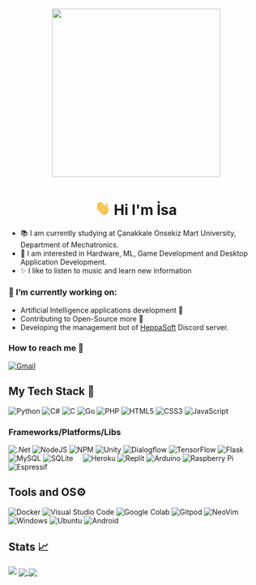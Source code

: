 <h1 align="center"> <img src="https://media.giphy.com/media/2ipOXiyd3KuwIraVr2/giphy.gif?cid=ecf05e473m55jl2ztu01s96fwdlkrmvxm6fhtgi3n7jt0ias&rid=giphy.gif&ct=s" width="332" height="332"> </h1>

<h1 align="center"> <a href="https://github.com/isacolak/"><img src="https://raw.githubusercontent.com/ABSphreak/ABSphreak/master/gifs/Hi.gif" width="30px"><a/> Hi I'm İsa <!-- <img src="https://avatars.githubusercontent.com/u/48714435?v=4" width="35" height="35"> -->  </h1>


-  📚 I am currently studying at Çanakkale Onsekiz Mart University, Department of Mechatronics.
-  🧪 I am interested in Hardware, ML, Game Development and Desktop Application Development. 
-  ✨ I like to listen to music and learn new information
### 🌱 I’m currently working on:

- Artificial Intelligence applications development 🤖
- Contributing to Open-Source more 💌
- Developing the management bot of [HeppaSoft](https://discord.gg/JXzTJRPMNH) Discord server.
<!-- <a href="https://github.com/heppasoft/HeppaBOT">
<img align="center" src="https://github-readme-stats.vercel.app/api/pin/?username=heppasoft&repo=HeppaBOT&theme=material-palenight"> </a> -->

### How to reach me 📢
<a href="mailto:isacolak04@gmail.com"> <img alt="Gmail" src="https://img.shields.io/badge/Gmail-D14836?style=for-the-badge&logo=gmail&logoColor=white" /> </a>
<!-- <a href=""> <img alt="Discord" src="https://img.shields.io/badge/Discord-7289DA?style=for-the-badge&logo=discord&logoColor=white" /> </a>
<a href=""> <img alt="Discord" src="https://img.shields.io/badge/fiverr-1DBF73?style=for-the-badge&logo=fiverr&logoColor=white" /> </a>
<a href=""> <img alt="Discord" src="https://img.shields.io/badge/UpWork-6FDA44?style=for-the-badge&logo=Upwork&logoColor=white" /> </a> -->

## My Tech Stack 🥞
<!-- ![C++](https://img.shields.io/badge/c++-%2300599C.svg?style=for-the-badge&logo=c%2B%2B&logoColor=white) -->
![Python](https://img.shields.io/badge/python-3670A0?style=for-the-badge&logo=python&logoColor=ffdd54) ![C#](https://img.shields.io/badge/c%23-%23239120.svg?style=for-the-badge&logo=c-sharp&logoColor=white) ![C](https://img.shields.io/badge/C-00599C?style=for-the-badge&logo=c&logoColor=white) ![Go](https://img.shields.io/badge/Go-00ADD8?style=for-the-badge&logo=go&logoColor=white) ![PHP](https://img.shields.io/badge/PHP-777BB4?style=for-the-badge&logo=php&logoColor=white) ![HTML5](https://img.shields.io/badge/html5-%23E34F26.svg?style=for-the-badge&logo=html5&logoColor=white) ![CSS3](https://img.shields.io/badge/css3-%231572B6.svg?style=for-the-badge&logo=css3&logoColor=white) ![JavaScript](https://img.shields.io/badge/javascript-%23323330.svg?style=for-the-badge&logo=javascript&logoColor=%23F7DF1E)
### Frameworks/Platforms/Libs
<!-- ![React](https://img.shields.io/badge/react-%2320232a.svg?style=for-the-badge&logo=react&logoColor=%2361DAFB) -->
![.Net](https://img.shields.io/badge/.NET-5C2D91?style=for-the-badge&logo=.net&logoColor=white) ![NodeJS](https://img.shields.io/badge/node.js-6DA55F?style=for-the-badge&logo=node.js&logoColor=white) ![NPM](https://img.shields.io/badge/NPM-%23000000.svg?style=for-the-badge&logo=npm&logoColor=white) ![Unity](https://img.shields.io/badge/Unity-100000?style=for-the-badge&logo=unity&logoColor=white) ![Dialogflow](https://img.shields.io/badge/dialogflow-FF9800?style=for-the-badge&logo=dialogflow&logoColor=white) ![TensorFlow](https://img.shields.io/badge/TensorFlow-FF6F00?style=for-the-badge&logo=tensorflow&logoColor=white)
![Flask](https://img.shields.io/badge/Flask-000000?style=for-the-badge&logo=flask&logoColor=white) ![MySQL](https://img.shields.io/badge/MySQL-00000F?style=for-the-badge&logo=mysql&logoColor=white) ![SQLite](https://img.shields.io/badge/SQLite-07405E?style=for-the-badge&logo=sqlite&logoColor=white) ![]() ![]() ![]() ![]()
![Heroku](https://img.shields.io/badge/Heroku-430098?style=for-the-badge&logo=heroku&logoColor=white) ![Replit](https://img.shields.io/badge/replit-667881?style=for-the-badge&logo=replit&logoColor=white) ![Arduino](https://img.shields.io/badge/-Arduino-00979D?style=for-the-badge&logo=Arduino&logoColor=white) ![Raspberry Pi](https://img.shields.io/badge/-RaspberryPi-C51A4A?style=for-the-badge&logo=Raspberry-Pi) ![Espressif](https://img.shields.io/badge/espressif-E7352C?style=for-the-badge&logo=espressif&logoColor=white)

## Tools and OS⚙ 
  ![Docker](https://img.shields.io/badge/docker-%230db7ed.svg?style=for-the-badge&logo=docker&logoColor=white)
  ![Visual Studio Code](https://img.shields.io/badge/Visual%20Studio%20Code-0078d7.svg?style=for-the-badge&logo=visual-studio-code&logoColor=white)
  ![Google Colab](https://img.shields.io/badge/Colab-F9AB00?style=for-the-badge&logo=googlecolab&color=525252)
  ![Gitpod](https://img.shields.io/badge/Gitpod-000000?style=for-the-badge&logo=gitpod&logoColor=#FFAE33)
  ![NeoVim](https://img.shields.io/badge/NeoVim-%2357A143.svg?&style=for-the-badge&logo=neovim&logoColor=white)
  ![]()
  ![]()
  ![Windows](https://img.shields.io/badge/Windows-0078D6?style=for-the-badge&logo=windows&logoColor=white)
  ![Ubuntu](https://img.shields.io/badge/Ubuntu-E95420?style=for-the-badge&logo=ubuntu&logoColor=white)
  ![Android](https://img.shields.io/badge/Android-3DDC84?style=for-the-badge&logo=android&logoColor=white)
 
## Stats 📈
<img src="https://gpvc.arturio.dev/isacolak">
<a href="https://github.com/isacolak">
  <img align="center" src="https://github-readme-stats.vercel.app/api/top-langs/?username=isacolak&layout=compact&theme=material-palenight" />
</a>
<a href="https://github.com/isacolak/github-readme-stats">
  <img align="center" src="https://github-readme-stats.vercel.app/api?username=isacolak&show_icons=true&theme=material-palenight" />
</a>



